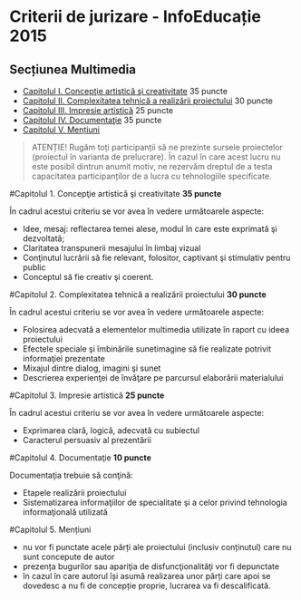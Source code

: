Criterii de jurizare - InfoEducație 2015
===============================
Secțiunea Multimedia
--------------------

- [Capitolul I. Concepţie artistică şi creativitate](#capitolul-i-concepţie-artistică-şi-creativitate-35-puncte) 35 puncte
- [Capitolul II. Complexitatea tehnică a realizării proiectului](#capitolul-ii-complexitatea-tehnică-a-realizării-proiectului-30-puncte) 30 puncte
- [Capitolul III. Impresie artistică](#capitolul-i-impresie-artistică-25-puncte) 25 puncte
- [Capitolul IV. Documentaţie](#capitolul-iv-documentaţie-10-puncte) 35 puncte
- [Capitolul V. Mențiuni](#capitolul-v-mențiuni)

> ATENȚIE! ​Rugăm toți participanții să ne prezinte sursele proiectelor (proiectul în varianta de prelucrare). În cazul în care acest lucru nu este posibil dintr­un anumit motiv, ne rezervăm dreptul de a testa capacitatea participanților de a lucra cu tehnologiile specificate.

#Capitolul 1. Concepţie artistică şi creativitate **35 puncte**

În cadrul acestui criteriu se vor avea în vedere următoarele aspecte:

- Idee, mesaj: reflectarea temei alese, modul în care este exprimată şi dezvoltată;
- Claritatea transpunerii mesajului în limbaj vizual
- Conţinutul lucrării să fie relevant, folositor, captivant şi stimulativ pentru public
- Conceptul să fie creativ şi coerent.

#Capitolul 2. Complexitatea tehnică a realizării proiectului **30 puncte**

În cadrul acestui criteriu se vor avea în vedere următoarele aspecte:

- Folosirea adecvată a elementelor multimedia utilizate în raport cu ideea proiectului
- Efectele speciale şi îmbinările sunet­imagine să fie realizate potrivit informaţiei prezentate
- Mixajul dintre dialog, imagini şi sunet
- Descrierea experienţei de învăţare pe parcursul elaborării materialului

#Capitolul 3.​ Impresie artistică **25 puncte**

În cadrul acestui criteriu se vor avea în vedere următoarele aspecte:

- Exprimarea clară, logică, adecvată cu subiectul
- Caracterul persuasiv al prezentării

#Capitolul 4. Documentaţie **10 puncte**

Documentaţia trebuie să conţină:

- Etapele realizării proiectului
- Sistematizarea informaţiilor de specialitate şi a celor privind tehnologia informaţională utilizată

#Capitolul 5.​ Mențiuni

- nu vor fi punctate acele părți ale proiectului (inclusiv conținutul) care nu sunt concepute de autor
- prezența bug­urilor sau apariţia de disfuncţionalităţi vor fi depunctate
- în cazul în care autorul își asumă realizarea unor părți care apoi se dovedesc a nu fi de concepție proprie, lucrarea va fi descalificată.
